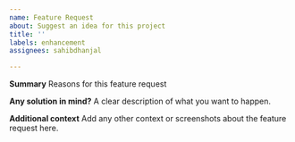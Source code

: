 ```yaml
---
name: Feature Request
about: Suggest an idea for this project
title: ''
labels: enhancement
assignees: sahibdhanjal

---
```


**Summary**
Reasons for this feature request

**Any solution in mind?**
A clear description of what you want to happen.

**Additional context**
Add any other context or screenshots about the feature request here.
